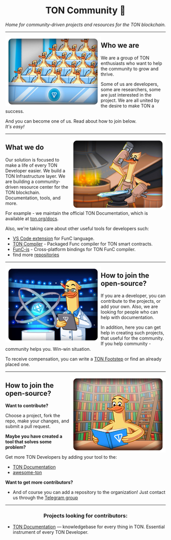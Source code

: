 <h1 align="center">TON Community 💎</h1>
<div align="center"><i>Home for community-driven projects and resources for the TON blockchain.</i></div>

---

<img align="left" width="300" src="imgs/who.png">

## Who we are

We are a group of TON enthusiasts who want to help the community to grow and thrive. 

Some of us are developers, some are researchers, some are just interested in the project. We are all united by the desire to make TON a success.

And you can become one of us. Read about how to join below.  
*It's easy!*

---

<img align="right" width="300" src="imgs/what.png">


## What we do

Our solution is focused to make a life of every TON Developer easier. We build a TON Infrastructure layer. We are building a community-driven resource center for the TON blockchain. Documentation, tools, and more.

For example - we maintain the official TON Documentation, which is available at [ton.org/docs](https://ton.org/docs).

Also, we're taking care about other useful tools for developers such:
- [VS Code extension](https://github.com/ton-community/vscode-func) for FunC language.
- [TON Compiler](https://github.com/ton-community/ton-compiler) - Packaged Func compiler for TON smart contracts.
- [FunC-js](https://github.com/ton-community/func-js) - Cross-platform bindings for TON FunC compiler.
- find more [repositories](https://github.com/orgs/ton-community/repositories)

---

<img align="left" width="300" src="imgs/why.png">

## How to join the open-source?

If you are a developer, you can contribute to the projects, or add your own. Also, we are looking for people who can help with documentation.

In addition, here you can get help in creating such projects, that useful for the community. If you help community - community helps you. Win-win situation.

To receive compensation, you can write a [TON Footstep](https://github.com/ton-society/ton-footsteps) or find an already placed one.

---

<img align="right" width="300" src="imgs/how.png">

## How to join the open-source?

__Want to contribute?__

Choose a project, fork the repo, make your changes, and submit a pull request.

__Maybe you have created a tool that solves some problem?__

Get more TON Developers by adding your tool to the:
* [TON Documentation](https://github.com/ton-community/ton-docs)
* [awesome-ton](https://github.com/ton-community/awesome-ton)

__Want to get more contributors?__

* And of course you can add a repository to the organization! Just contact us through the [Telegram group](https://t.me/ton_dev_community)


---

<h3 align="center">Projects looking for contributors:</h3>

- [TON Documentation](https://github.com/ton-community/ton-docs) — knowledgebase for every thing in TON. Essential instrument of every TON Developer.